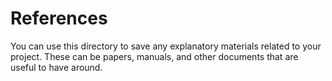 # References

You can use this directory to save any explanatory materials related
to your project. These can be papers, manuals, and other documents
that are useful to have around.
